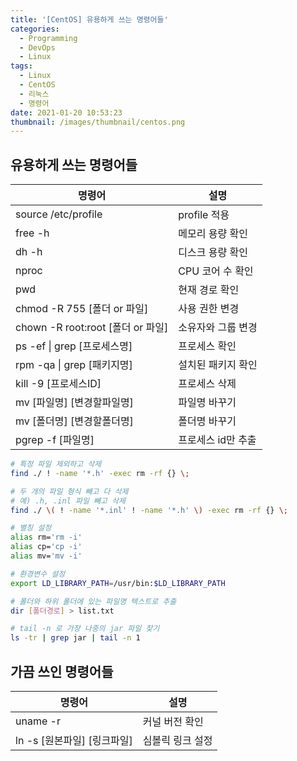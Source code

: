 ```yaml
---
title: '[CentOS] 유용하게 쓰는 명령어들'
categories:
  - Programming
  - DevOps
  - Linux
tags:
  - Linux
  - CentOS
  - 리눅스
  - 명령어
date: 2021-01-20 10:53:23
thumbnail: /images/thumbnail/centos.png
---
```


## 유용하게 쓰는 명령어들

| 명령어                            | 설명               |
| --------------------------------- | ------------------ |
| source /etc/profile               | profile 적용       |
| free -h                           | 메모리 용량 확인   |
| dh -h                             | 디스크 용량 확인   |
| nproc                             | CPU 코어 수 확인   |
| pwd                               | 현재 경로 확인     |
| chmod -R 755 [폴더 or 파일]       | 사용 권한 변경     |
| chown -R root:root [폴더 or 파일] | 소유자와 그룹 변경 |
| ps -ef &#124; grep [프로세스명]   | 프로세스 확인      |
| rpm -qa &#124; grep [패키지명]    | 설치된 패키지 확인 |
| kill -9 [프로세스ID]              | 프로세스 삭제      |
| mv [파일명] [변경할파일명]        | 파일명 바꾸기      |
| mv [폴더명] [변경할폴더명]        | 폴더명 바꾸기      |
| pgrep -f [파일명]                 | 프로세스 id만 추출 |

```bash
# 특정 파일 제외하고 삭제
find ./ ! -name '*.h' -exec rm -rf {} \;

# 두 개의 파일 형식 빼고 다 삭제
# 예) .h, .inl 파일 빼고 삭제
find ./ \( ! -name '*.inl' ! -name '*.h' \) -exec rm -rf {} \;

# 별칭 설정
alias rm='rm -i'
alias cp='cp -i'
alias mv='mv -i'

# 환경변수 설정
export LD_LIBRARY_PATH=/usr/bin:$LD_LIBRARY_PATH

# 폴더와 하위 폴더에 있는 파일명 텍스트로 추출
dir [폴더경로] > list.txt
```

```bash
# tail -n 로 가장 나중의 jar 파일 찾기
ls -tr | grep jar | tail -n 1
```

## 가끔 쓰인 명령어들

| 명령어                      | 설명             |
| --------------------------- | ---------------- |
| uname -r                    | 커널 버전 확인   |
| ln -s [원본파일] [링크파일] | 심볼릭 링크 설정 |
